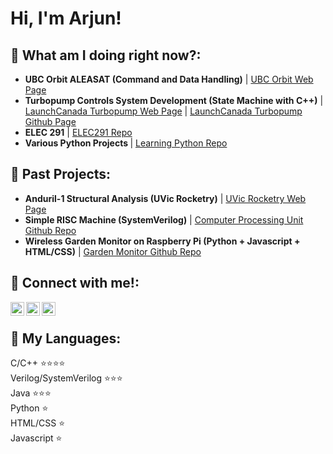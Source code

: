 <h1>Hi, I'm Arjun! </h1>

<h2>🤔 What am I doing right now?:</h2>
<ul>
  <li>
    <b>UBC Orbit ALEASAT (Command and Data Handling)</b>
      | <a href="ubcorbit.com">UBC Orbit Web Page</a>
  </li>
  <li>
    <b>Turbopump Controls System Development (State Machine with C++)</b>
      | <a href="https://www.launchcanada.org/rocket-turbopump-project">LaunchCanada Turbopump Web Page</a>
      | <a href="https://github.com/Launch-Canada/Pump-Controller-Embedded">LaunchCanada Turbopump Github Page</a>
  </li>
  <li>
    <b>ELEC 291</b>
    | <a href="https://github.com/Arjunebug21/ELEC291">ELEC291 Repo</a>
  </li>
  <li>
    <b>Various Python Projects </b>
    | <a href="https://github.com/Arjunebug21/LearningPython/tree/main">Learning Python Repo</a>
  </li>
</ul>

<h2>🌱 Past Projects:</h2>
<ul>
  <li>
    <b>Anduril-1 Structural Analysis (UVic Rocketry)</b> 
    | <a href="https://onlineacademiccommunity.uvic.ca/rocketry/">UVic Rocketry Web Page</a>
  </li>
  <li>
    <b>Simple RISC Machine (SystemVerilog)</b> 
    | <a href="https://github.com/Arjunebug21/SimpleRISCMachine">Computer Processing Unit Github Repo</a>
  </li>
  <li>
    <b>Wireless Garden Monitor on Raspberry Pi (Python + Javascript + HTML/CSS)</b> 
    | <a href="https://github.com/ENGR120-G09-Green-Thumbed-Individuals/GardenMonitorScript">Garden Monitor Github Repo</a>
  </li>
</ul>



<h2> 🤳 Connect with me!: </h2>

[<img align="left" alt="Arjun Pathak | LinkedIn" width="22px" src="https://cdn.jsdelivr.net/npm/simple-icons@v3/icons/linkedin.svg" />][linkedin]
[<img align="left" alt="Arjun Pathak | Instagram" width="22px" src="https://cdn.jsdelivr.net/npm/simple-icons@v3/icons/instagram.svg" />][instagram]
[<img align="left" alt="Arjun Pathak | Leetcode" width="22px" src="https://cdn.jsdelivr.net/npm/simple-icons@v3/icons/leetcode.svg" />][leetcode]

[instagram]: https://www.instagram.com/arjunp2121/
[linkedin]: https://www.linkedin.com/in/arjun-p-89231519a/
[leetcode]: https://leetcode.com/u/Arjunbug/

<br><h2> 👾 My Languages: </h2>
C/C++ ⭐️⭐️⭐️⭐️<br>
Verilog/SystemVerilog ⭐️⭐️⭐️<br>
Java ⭐️⭐️⭐️<br>
Python ⭐️<br>
HTML/CSS ⭐️<br>
Javascript ⭐️<br>

